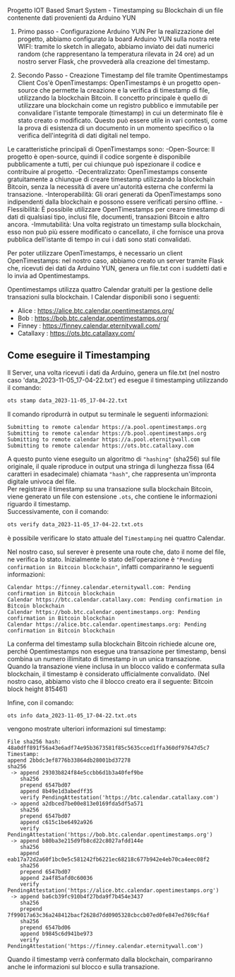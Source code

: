 Progetto IOT Based Smart System - Timestamping su Blockchain di un file contenente dati provenienti da Arduino YUN

1. Primo passo - Configurazione Arduino YUN
Per la realizzazione del progetto, abbiamo configurato la board Arduino YUN sulla nostra rete WIFI: tramite lo sketch in allegato, abbiamo inviato dei dati numerici random (che rappresentano la temperatura rilevata in 24 ore) ad un nostro server Flask, che provvederà alla creazione del timestamp.

2. Secondo Passo - Creazione Timestamp del file tramite Opentimestamps Client
Cos'è OpenTimestamps:
OpenTimestamps è un progetto open-source che permette la creazione e la verifica di timestamp di file, utilizzando la blockchain Bitcoin. Il concetto principale è quello di utilizzare una blockchain come un registro pubblico e immutabile per convalidare l'istante temporale (timestamp) in cui un determinato file è stato creato o modificato.
Questo può essere utile in vari contesti, come la prova di esistenza di un documento in un momento specifico o la verifica dell'integrità di dati digitali nel tempo.

Le caratteristiche principali di OpenTimestamps sono:
-Open-Source: Il progetto è open-source, quindi il codice sorgente è disponibile pubblicamente a tutti, per cui chiunque può ispezionare il codice e contribuire al progetto.
-Decentralizzato: OpenTimestamps consente gratuitamente a chiunque di creare timestamp utilizzando la blockchain Bitcoin, senza la necessità di avere un'autorità esterna che confermi la transazione.
-Interoperabilità: Gli orari generati da OpenTimestamps sono indipendenti dalla blockchain e possono essere verificati persino offline.
-Flessibilità: È possibile utilizzare OpenTimestamps per creare timestamp di dati di qualsiasi tipo, inclusi file, documenti, transazioni Bitcoin e altro ancora.
-Immutabilità: Una volta registrato un timestamp sulla blockchain, esso non può più essere modificato o cancellato, il che fornisce una prova pubblica dell'istante di tempo in cui i dati sono stati convalidati.

Per poter utilizzare OpenTimestamps, è necessario un client OpenTimestamps: nel nostro caso, abbiamo creato un server tramite Flask che, ricevuti dei dati da Arduino YUN, genera un file.txt con i suddetti dati e lo invia ad Opentimestamps.

Opentimestamps utilizza quattro Calendar gratuiti per la gestione delle transazioni sulla blockchain.
I Calendar disponibili sono i seguenti:
-   Alice : <a href="https://alice.btc.calendar.opentimestamps.org/" target="_blank">https://alice.btc.calendar.opentimestamps.org/</a>
-   Bob : <a href="https://bob.btc.calendar.opentimestamps.org/" target="_blank">https://bob.btc.calendar.opentimestamps.org/</a>
-   Finney : <a href="https://finney.calendar.eternitywall.com/" target="_blank">https://finney.calendar.eternitywall.com/</a>
-   Catallaxy : <a href="https://ots.btc.catallaxy.com/" target="_blank">https://ots.btc.catallaxy.com/</a>

## Come eseguire il Timestamping
Il Server, una volta ricevuti i dati da Arduino, genera un file.txt (nel nostro caso 'data_2023-11-05_17-04-22.txt') ed esegue il timestamping utilizzando il comando:

```bash
ots stamp data_2023-11-05_17-04-22.txt
```

Il comando riprodurrà in output su terminale le seguenti informazioni:

```
Submitting to remote calendar https://a.pool.opentimestamps.org
Submitting to remote calendar https://b.pool.opentimestamps.org
Submitting to remote calendar https://a.pool.eternitywall.com
Submitting to remote calendar https://ots.btc.catallaxy.com
```

A questo punto viene eseguito un algoritmo di `"hashing"` (sha256) sul file originale, il quale riproduce in output una stringa di lunghezza fissa (64 caratteri in esadecimale) chiamata `"hash"`, che rappresenta un'impronta digitale univoca del file.<br>
Per registrare il timestamp su una transazione sulla blockchain Bitcoin, viene generato un file con estensione `.ots`, che contiene le informazioni riguardo il timestamp.<br>
Successivamente, con il comando:

```bash
ots verify data_2023-11-05_17-04-22.txt.ots
```

è possibile verificare lo stato attuale del `Timestamping` nei quattro Calendar.

Nel nostro caso, sul serever è presente una route che, dato il nome del file, ne verifica lo stato.
Inizialmente lo stato dell'operazione è `"Pending confirmation in Bitcoin blockchain"`, infatti compariranno le seguenti informazioni:

```
Calendar https://finney.calendar.eternitywall.com: Pending confirmation in Bitcoin blockchain
Calendar https://btc.calendar.catallaxy.com: Pending confirmation in Bitcoin blockchain
Calendar https://bob.btc.calendar.opentimestamps.org: Pending confirmation in Bitcoin blockchain
Calendar https://alice.btc.calendar.opentimestamps.org: Pending confirmation in Bitcoin blockchain
```

La conferma del timestamp sulla blockchain Bitcoin richiede alcune ore, perché Opentimestamps non esegue una transazione per timestamp, bensì combina un numero illimitato di timestamp in un unica transazione.<br>
Quando la transazione viene inclusa in un blocco valido e confermata sulla blockchain, il timestamp è considerato ufficialmente convalidato. 
(Nel nostro caso, abbiamo visto che il blocco creato era il seguente: Bitcoin block height 815461)

Infine, con il comando:

```bash
ots info data_2023-11-05_17-04-22.txt.ots
```

vengono mostrate ulteriori informazioni sul timestamp:

```
File sha256 hash: 48a0dff891f56a43e6adf74e95b3673581f85c5635cced1ffa360df97647d5c7
Timestamp:
append 2bbdc3ef8776b33864db28001bd37278
sha256
 -> append 29303b824f84e5ccbb6d1b3a40fef9be
    sha256
    prepend 6547bd07
    append 8b49e1d3abedff35
    verify PendingAttestation('https://btc.calendar.catallaxy.com')
 -> append a2dbced7be00e813e0169fda5df5a571
    sha256
    prepend 6547bd07
    append c615c1be6492a926
    verify PendingAttestation('https://bob.btc.calendar.opentimestamps.org')
 -> append b80ba3e215d9fb8cd22c8027afdd144e
    sha256
    append eab17a72d2a60f1bc0e5c581242fb6221ec68218c677b942e4eb70ca4eec08f2
    sha256
    prepend 6547bd07
    append 2a4f85afd0c60036
    verify PendingAttestation('https://alice.btc.calendar.opentimestamps.org')
 -> append ba6cb39fc910b4f27bda9f7b454e3437
    sha256
    prepend 7f99017a63c36a248412bacf2628d7dd0905328cbccb07ed0fe847ed769cf6af
    sha256
    prepend 6547bd06
    append b9845c6d941be973
    verify PendingAttestation('https://finney.calendar.eternitywall.com')

```

Quando il timestamp verrà confermato dalla blockchain, compariranno anche le informazioni sul blocco e sulla transazione.
